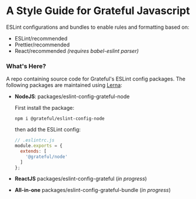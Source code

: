 # A Style Guide for Grateful Javascript

ESLint configurations and bundles to enable rules and formatting based on:

* ESLint/recommended
* Prettier/recommended
* React/recommended _(requires babel-eslint parser)_

### What's Here?

A repo containing source code for Grateful's ESLint config packages. The following packages are maintained using [Lerna](https://github.com/lerna/lerna#commands):

* __NodeJS__: packages/eslint-config-grateful-node

  First install the package:
  ```
  npm i @grateful/eslint-config-node
  ```

  then add the ESLint config:
  ```js
  // .eslintrc.js
  module.exports = {
    extends: [
      '@grateful/node'
    ]
  };
  ```

* __ReactJS__ packages/eslint-config-grateful (_in progress_)
* __All-in-one__ packages/eslint-config-grateful-bundle (_in progress_)
